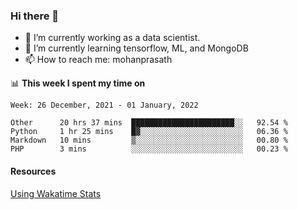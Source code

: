 ### Hi there 👋

- 🔭 I’m currently working as a data scientist.
- 🌱 I’m currently learning tensorflow, ML, and MongoDB
- 📫 How to reach me: mohanprasath

📊 **This week I spent my time on**
<!--START_SECTION:waka-->
```text
Week: 26 December, 2021 - 01 January, 2022

Other      20 hrs 37 mins  ███████████████████████░░   92.54 % 
Python     1 hr 25 mins    █▓░░░░░░░░░░░░░░░░░░░░░░░   06.36 % 
Markdown   10 mins         ▒░░░░░░░░░░░░░░░░░░░░░░░░   00.80 % 
PHP        3 mins          ░░░░░░░░░░░░░░░░░░░░░░░░░   00.23 % 
```
<!--END_SECTION:waka-->

#### Resources
[Using Wakatime Stats](https://github.com/marketplace/actions/waka-readme)
